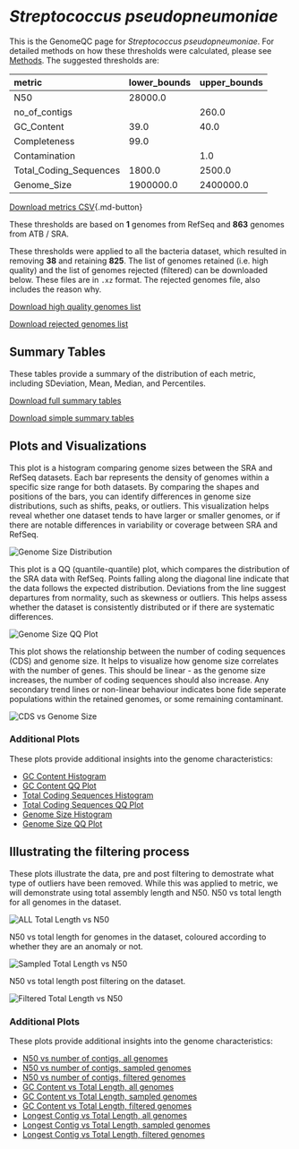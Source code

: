 # *Streptococcus pseudopneumoniae*

This is the GenomeQC page for *Streptococcus pseudopneumoniae*. For detailed methods on how these thresholds were calculated, please see [Methods](../../methods.md).
The suggested thresholds are: 

| metric                 | lower_bounds   | upper_bounds   |
|:-----------------------|:---------------|:---------------|
| N50                    | 28000.0        |                |
| no_of_contigs          |                | 260.0          |
| GC_Content             | 39.0           | 40.0           |
| Completeness           | 99.0           |                |
| Contamination          |                | 1.0            |
| Total_Coding_Sequences | 1800.0         | 2500.0         |
| Genome_Size            | 1900000.0      | 2400000.0      |

[Download metrics CSV](Streptococcus_pseudopneumoniae_metrics.csv){.md-button}


These thresholds are based on **1** genomes from RefSeq and **863** genomes from ATB / SRA.

These thresholds were applied to all the bacteria dataset, which resulted in removing **38** and retaining **825**.
The list of genomes retained (i.e. high quality) and the list of genomes rejected (filtered) can be downloaded below. These files are in `.xz` format. The rejected genomes file, also includes the reason why.

[Download high quality genomes list](Streptococcus_pseudopneumoniae_high_quality_genomes.csv.xz)


[Download rejected genomes list](Streptococcus_pseudopneumoniae_filtered_out_genomes.csv.xz)



## Summary Tables
These tables provide a summary of the distribution of each metric, including SDeviation, Mean, Median, and Percentiles.

[Download full summary tables](summary.csv)

[Download simple summary tables](selected_summary.csv)

## Plots and Visualizations

This plot is a histogram comparing genome sizes between the SRA and RefSeq datasets. Each bar represents the density of genomes within a specific size range for both datasets. By comparing the shapes and positions of the bars, you can identify differences in genome size distributions, such as shifts, peaks, or outliers. This visualization helps reveal whether one dataset tends to have larger or smaller genomes, or if there are notable differences in variability or coverage between SRA and RefSeq.

![Genome Size Distribution](Genome_Size_refseq_histogram_kde.png)

This plot is a QQ (quantile-quantile) plot, which compares the distribution of the SRA data with RefSeq. Points falling along the diagonal line indicate that the data follows the expected distribution. Deviations from the line suggest departures from normality, such as skewness or outliers. This helps assess whether the dataset is consistently distributed or if there are systematic differences.

![Genome Size QQ Plot](Genome_Size_refseq_qqplot.png)

This plot shows the relationship between the number of coding sequences (CDS) and genome size. It helps to visualize how genome size correlates with the number of genes. This should be linear - as the genome size increases, the number of coding sequences should also increase. Any secondary trend lines or non-linear behaviour indicates bone fide seperate populations within the retained genomes, or some remaining contaminant. 

![CDS vs Genome Size](Streptococcus_pseudopneumoniae_CDS_vs_Genome_Size.png)

### Additional Plots

These plots provide additional insights into the genome characteristics:

- [GC Content Histogram](GC_Content_refseq_histogram_kde.png)
- [GC Content QQ Plot](GC_Content_refseq_qqplot.png)
- [Total Coding Sequences Histogram](Total_Coding_Sequences_refseq_histogram_kde.png)
- [Total Coding Sequences QQ Plot](Total_Coding_Sequences_refseq_qqplot.png)
- [Genome Size Histogram](Genome_Size_refseq_histogram_kde.png)
- [Genome Size QQ Plot](Genome_Size_refseq_qqplot.png)
## Illustrating the filtering process
These plots illustrate the data, pre and post filtering to demostrate what type of outliers have been removed. While this was applied to metric, we will demonstrate using total assembly length and N50.
N50 vs total length for all genomes in the dataset.

![ALL Total Length vs N50](Streptococcus_pseudopneumoniae_all_total_length_N50.png)

N50 vs total length for genomes in the dataset, coloured according to whether they are an anomaly or not.

![Sampled Total Length vs N50](Streptococcus_pseudopneumoniae_sample_total_length_N50.png)

N50 vs total length post filtering on the dataset.

![Filtered Total Length vs N50](Streptococcus_pseudopneumoniae_filt_total_length_N50.png)

### Additional Plots

These plots provide additional insights into the genome characteristics:

- [N50 vs number of contigs, all genomes](Streptococcus_pseudopneumoniae_all_N50_number.png)
- [N50 vs number of contigs, sampled genomes](Streptococcus_pseudopneumoniae_sample_N50_number.png)
- [N50 vs number of contigs, filtered genomes](Streptococcus_pseudopneumoniae_filt_N50_number.png)
- [GC Content vs Total Length, all genomes](Streptococcus_pseudopneumoniae_all_total_length_GC_Content.png)
- [GC Content vs Total Length, sampled genomes](Streptococcus_pseudopneumoniae_sample_total_length_GC_Content.png)
- [GC Content vs Total Length, filtered genomes](Streptococcus_pseudopneumoniae_filt_total_length_GC_Content.png)
- [Longest Contig vs Total Length, all genomes](Streptococcus_pseudopneumoniae_all_total_length_longest.png)
- [Longest Contig vs Total Length, sampled genomes](Streptococcus_pseudopneumoniae_sample_total_length_longest.png)
- [Longest Contig vs Total Length, filtered genomes](Streptococcus_pseudopneumoniae_filt_total_length_longest.png)
